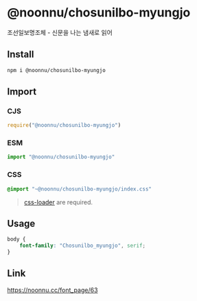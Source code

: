 # @noonnu/chosunilbo-myungjo
조선일보명조체 - 신문을 나는 냄새로 읽어

## Install
```sh
npm i @noonnu/chosunilbo-myungjo
```
## Import
### CJS
```js
require("@noonnu/chosunilbo-myungjo")
```
### ESM
```js
import "@noonnu/chosunilbo-myungjo"
```
### CSS 
```css
@import "~@noonnu/chosunilbo-myungjo/index.css"
```
> [css-loader](https://github.com/webpack-contrib/css-loader) are required.

## Usage
```css
body {
    font-family: "Chosunilbo_myungjo", serif;
}
```

## Link
https://noonnu.cc/font_page/63
